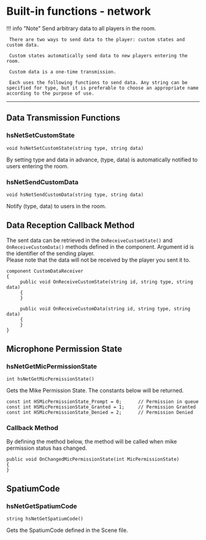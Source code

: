 
# Built-in functions - network

!!! info "Note"
     Send arbitrary data to all players in the room.

     There are two ways to send data to the player: custom states and custom data.

     Custom states automatically send data to new players entering the room.

     Custom data is a one-time transmission.

     Each uses the following functions to send data. Any string can be specified for type, but it is preferable to choose an appropriate name according to the purpose of use.

***

## Data Transmission Functions

### hsNetSetCustomState

`void hsNetSetCustomState(string type, string data)`

By setting type and data in advance, (type, data) is automatically notified to users entering the room.

### hsNetSendCustomData

`void hsNetSendCustomData(string type, string data)`

Notify (type, data) to users in the room.

## Data Reception Callback Method

The sent data can be retrieved in the `OnReceiveCustomState()` and `OnReceiveCustomData()` methods defined in the component. Argument id is the identifier of the sending player.  
Please note that the data will not be received by the player you sent it to.

```
component CustomDataReceiver
{
     public void OnReceiveCustomState(string id, string type, string data)
     {
     }

     public void OnReceiveCustomData(string id, string type, string data)
     {
     }
}
```

## Microphone Permission State

### hsNetGetMicPermissionState

`int hsNetGetMicPermissionState()`

Gets the Mike Permission State. The constants below will be returned.

```
const int HSMicPermissionState_Prompt = 0;		// Permission in queue
const int HSMicPermissionState_Granted = 1;		// Permission Granted
const int HSMicPermissionState_Denied = 2;		// Permission Denied
```

### Callback Method

By defining the method below, the method will be called when mike permission status has changed.

```
public void OnChangedMicPermissionState(int MicPermissionState)
{
}
```

## SpatiumCode

### hsNetGetSpatiumCode

`string hsNetGetSpatiumCode()`

Gets the SpatiumCode defined in the Scene file.
